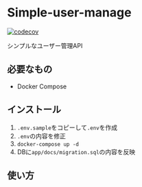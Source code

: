# Simple-user-manage

[![codecov](https://codecov.io/gh/hmrkm/simple-user-manage/branch/main/graph/badge.svg?token=LE4923URW1)](https://codecov.io/gh/hmrkm/simple-user-manage)

シンプルなユーザー管理API

## 必要なもの

- Docker Compose

## インストール

1. `.env.sample`をコピーして`.env`を作成
2. `.env`の内容を修正
3. `docker-compose up -d`
4. DBに`app/docs/migration.sql`の内容を反映

## 使い方

